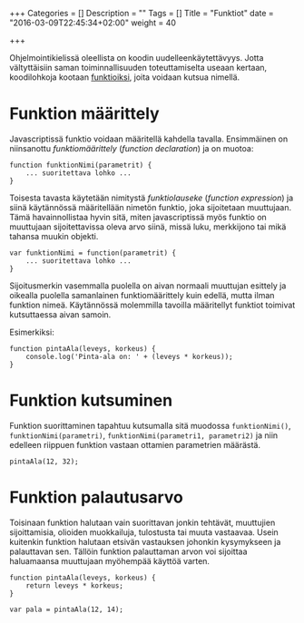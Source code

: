 +++
Categories = []
Description = ""
Tags = []
Title = "Funktiot"
date = "2016-03-09T22:45:34+02:00"
weight = 40

+++

Ohjelmointikielissä oleellista on koodin uudelleenkäytettävyys.
Jotta vältyttäisiin saman toiminnallisuuden toteuttamiselta
useaan kertaan, koodilohkoja kootaan [funktioiksi][Funktiot], joita voidaan kutsua nimellä.

Funktion määrittely
===================
Javascriptissä funktio voidaan määritellä kahdella tavalla. Ensimmäinen on
niinsanottu *funktiomäärittely* (*function declaration*) ja on muotoa:

```
function funktionNimi(parametrit) {
    ... suoritettava lohko ...
}
```

Toisesta tavasta käytetään nimitystä *funktiolauseke* (*function expression*) ja siinä käytännössä
määritellään nimetön funktio, joka sijoitetaan muuttujaan. Tämä havainnollistaa
hyvin sitä, miten javascriptissä myös funktio on muuttujaan sijoitettavissa oleva
arvo siinä, missä luku, merkkijono tai mikä tahansa muukin objekti.  

```
var funktionNimi = function(parametrit) {
    ... suoritettava lohko ...
}
```

Sijoitusmerkin vasemmalla puolella on aivan normaali muuttujan esittely ja oikealla
puolella samanlainen funktiomäärittely kuin edellä, mutta ilman funktion nimeä.
Käytännössä molemmilla tavoilla määritellyt funktiot toimivat kutsuttaessa aivan samoin.

Esimerkiksi:
```
function pintaAla(leveys, korkeus) {
    console.log('Pinta-ala on: ' + (leveys * korkeus));
}
```


Funktion kutsuminen
===================
Funktion suorittaminen tapahtuu kutsumalla sitä muodossa `funktionNimi()`,
`funktionNimi(parametri)`, `funktionNimi(parametri1, parametri2)` ja niin edelleen
riippuen funktion vastaan ottamien parametrien määrästä.

```
pintaAla(12, 32);
```

Funktion palautusarvo
=====================
Toisinaan funktion halutaan vain suorittavan jonkin tehtävät, muuttujien sijoittamisia,
olioiden muokkailuja, tulostusta tai muuta vastaavaa. Usein kuitenkin funktion halutaan
etsivän vastauksen johonkin kysymykseen ja palauttavan sen. Tällöin funktion palauttaman
arvon voi sijoittaa haluamaansa muuttujaan myöhempää käyttöä varten.

```
function pintaAla(leveys, korkeus) {
    return leveys * korkeus;
}

var pala = pintaAla(12, 14);
```


[Funktiot]: http://www.w3schools.com/js/js_functions.asp "W3Schools:Funktiot"